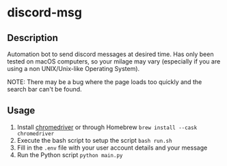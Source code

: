 # discord-msg

## Description 

Automation bot to send discord messages at desired time. Has only been tested on macOS computers, so your milage may vary (especially if you are using a non UNIX/Unix-like Operating System).

NOTE: There may be a bug where the page loads too quickly and the search bar can't be found.

## Usage

1. Install [chromedriver](https://chromedriver.chromium.org/downloads) or through Homebrew `brew install --cask chromedriver`
2. Execute the bash script to setup the script `bash run.sh`
3. Fill in the `.env` file with your user account details and your message
4. Run the Python script `python main.py`

